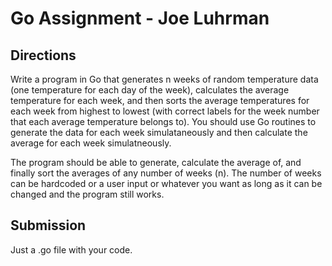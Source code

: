 # Go Assignment - Joe Luhrman

## Directions 
Write a program in Go that generates n weeks of random temperature data (one temperature for each day of the week), calculates the average temperature for each week, and
then sorts the average temperatures for each week from highest to lowest (with correct labels for the week number that each average temperature belongs to). You should use
Go routines to generate the data for each week simulataneously and then calculate the average for each week simulatneously. 

The program should be able to generate, calculate the average of, and finally sort the averages of any number of weeks (n). The number of weeks can be hardcoded or a user input or whatever you want as long as it can be changed and the program still works. 

## Submission
Just a .go file with your code. 
